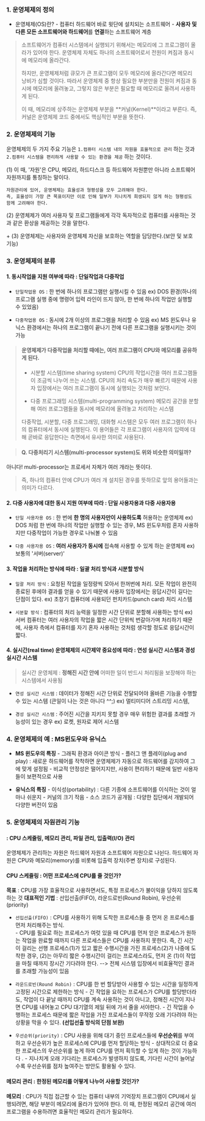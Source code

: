 
### 1. 운영체제의 정의
-  운영체제(OS)란?
\- 컴퓨터 하드웨어 바로 윗단에 설치되는 소프트웨어
\- **사용자 및 다른 모든 소프트웨어와 하드웨어**를 **연결**하는 소프트웨어 계층

> 소프트웨어가 컴퓨터 시스템에서 실행되기 위해서는 메모리에 그 프로그램이 올라가 있어야 한다. 운영체제 자체도 하나의 소프트웨어로서 전원이 켜짐과 동시에 메모리에 올라간다. 
>
> 하지만, 운영체제처럼 큐모가 큰 프로그램이 모두 메모리에 올라간다면 메모리 낭비가 심할 것이다. 따라서 운영체제 중 항상 필요한 부분만을 전원이 켜짐과 동시에 메모리에 올려놓고, 그렇지 않은 부분은 필요할 때 메모리로 올려서 사용하게 된다. 
> 
>이 때, 메모리에 상주하는 운영체제 부분을 **커널(Kernel)**이라고 부른다. 즉, 커널은 운영체제 코드 중에서도 핵심적인 부분을 뜻한다. 


### 2. 운영체제의 기능
운영체제의 두 가지 주요 기능은 `1.컴퓨터 시스템 내의 자원을 효율적으로 관리` 하는 것과 `2.컴퓨터 시스템을 편리하게 사용할 수 있는 환경을 제공` 하는 것이다. 

(1) 이 때, '자원'은 CPU, 메모리, 하드디스크 등 하드웨어 자원뿐만 아니라 소프트웨어 자원까지를 통칭하는 말이다.

```
자원관리에 있어, 운영체제는 효율성과 형평성을 모두 고려해야 한다. 
즉, 효율성이 가장 큰 목표이지만 이로 인해 일부가 지나치게 희생되지 않게 하는 형평성도 함께 고려해야 한다. 
```

(2) 운영체제가 여러 사용자 및 프로그램들에게 각각 독자적으로 컴퓨터를 사용하는 것과 같은 환상을 제공하는 것을 말한다. 

\+ (3) 운영체제는 사용자와 운영체제 자신을 보호하는 역할을 담당한다.(보안 및 보호 기능)

### 3. 운영체제의 분류
#### 1. 동시작업을 지원 여부에 따라 : 단일작업과 다중작업
- `단일작업용 OS` : 한 번에 하나의 프로그램만 실행시킬 수 있음 
	ex) DOS 환경(하나의 프로그램 실행 중에 명령어 입력 라인이 뜨지 않아, 한 번에 하나의 작업만 실행할 수 있었음)

- `다중작업용 OS` : 동시에 2개 이상의 프로그램을 처리할 수 있음
	ex) MS 윈도우나 유닉스 환경에서는 하나의 프로그램이 끝나기 전에 다른 프로그램을 실행시키는 것이 가능

> #### 운영체제가 다중작업을 처리할 때에는, 여러 프로그램이 CPU와 메모리를 공유하게 된다. 
> -	시분할 시스템(time sharing system)
CPU의 작업시간을 여러 프로그램들이 조금씩 나누어 쓰는 시스템. CPU의 처리 속도가 매우 빠르기 때문에 사용자 입장에서는 여러 프로그램이 동시에 실행되는 것처럼 보인다. 
>
>
>-	다중 프로그래밍 시스템(multi-programming system)
메모리 공간을 분할해 여러 프로그램들을 동시에 메모리에 올려놓고 처리하는 시스템
>
>	다중작업, 시분할, 다중 프로그래밍, 대화형 시스템은 모두 여러 프로그램이 하나의 컴퓨터에서 동시에 실행된다. 
	이 용어들은 각 프로그램이 사용자의 입력에 대해 곧바로 응답한다는 측면에서 유사한 의미로 사용된다.

> #### Q. 다중처리기 시스템(multi-processor system)도 위와 비슷한 의미일까?
아니다! multi-processor는 프로세서 자체가 여러 개라는 뜻이다.
>즉, 하나의 컴퓨터 안에 CPU가 여러 개 설치된 경우를 뜻하므로 앞의 용어들과는 의미가 다르다.


#### 2. 다중 사용자에 대한 동시 지원 여부에 따라 : 단일 사용자용과 다중 사용자용
- `단일 사용자용 OS` : 한 번에 **한 명의 사용자만이 사용하도록** 허용하는 운영체제
	ex) DOS 처럼 한 번에 하나의 작업만 실행할 수 있는 경우, MS 윈도우처럼 혼자 사용하지만 다중작업이 가능한 경우로 나눠볼 수 있음
    

- `다중 사용자용 OS` : **여러 사용자가 동시에** 접속해 사용할 수 있게 하는 운영체제
	ex) 보통의 '서버(server)'


#### 3. 작업을 처리하는 방식에 따라 : 일괄 처리 방식과 시분할 방식

- `일괄 처리 방식` : 요청된 작업을 일정량씩 모아서 한꺼번에 처리. 모든 작업이 완전히 종료된 후에야 결과를 얻을 수 있기 때문에 사용자 입장에서는 응답시간이 길다는 단점이 있다.
	ex) 초창기 컴퓨터에 사용되던 펀치카드(punch card) 처리 시스템

- `시분할 방식` : 컴퓨터의 처리 능력을 일정한 시간 단위로 분할해 사용하는 방식 
	ex) 서버 컴퓨터는 여러 사용자의 작업을 짧은 시간 단위씩 번갈아가며 처리하기 때문에, 사용자 측에서 컴퓨터를 자기 혼자 사용하는 것처럼 생각할 정도로 응답시간이 짧다. 

#### 4. 실시간(real time) 운영체제의 시간제약 중요성에 따라 : 연성 실시간 시스템과 경성 실시간 시스템

>  실시간 운영체제 : **정해진 시간 안에** 어떠한 일이 반드시 처리됨을 보장해야 하는 시스템에서 사용됨

- `연성 실시간 시스템` : 데이터가 정해진 시간 단위로 전달되어야 올바른 기능을 수행할 수 있는 시스템 (큰일이 나는 것은 아니다 ^^;)
	ex) 멀티미디어 스트리밍 시스템, 


- `경성 실시간 시스템` : 주어진 시간을 지키지 못할 경우 매우 위험한 결과를 초래할 가능성이 있는 경우
	ex) 로켓, 원자로 제어 시스템 


### 4. 운영체제의 예 : MS윈도우와 유닉스
- **MS 윈도우의 특징**
\- 그래픽 환경과 아이콘 방식
\- 플러그 앤 플레이(plug and play) : 새로운 하드웨어를 작착하면 운영체제가 자동으로 하드웨어를 감지하여 그에 맞게 설정됨
\- 비교적 안정성은 떨어지지만, 사용이 편리하기 때문에 일반 사용자들이 보편적으로 사용

- **유닉스의 특징**
\- 이식성(portability) : 다른 기종에 소프트웨어를 이식하는 것이 얼마나 쉬운지
\- 커널의 크기 작음
\- 소스 코드가 공개됨 : 다양한 집단에서 개발되어 다양한 버전이 있음

### 5. 운영체제의 자원관리 기능
#### : CPU 스케줄링, 메모리 관리, 파일 관리, 입출력(I/O) 관리

운영체제가 관리하는 자원은 하드웨어 자원과 소프트웨어 자원으로 나뉜다. 
하드웨어 자원은 CPU와 메모리(memory)를 비롯해 입출력 장치(주변 장치)로 구성된다. 

#### CPU 스케줄링 : 어떤 프로세스에 CPU를 줄 것인가?
**목표** : CPU를 가장 효율적으로 사용하면서도, 특정 프로세스가 불이익을 당하지 않도록 하는 것
**대표적인 기법** : 선입선출(FIFO), 라운드로빈(Round Robin), 우선순위(priority)

- `선입선출(FIFO)` : CPU를 사용하기 위해 도착한 프로세스들 중 먼저 온 프로세스를 먼저 처리해주는 방식.  
    \- CPU를 필요로 하는 프로세스가 여럿 있을 때 CPU를 먼저 얻은 프로세스가 원하는 작업을 완료할 때까지 다른 프로세스들은 CPU를 사용하지 못한다. 즉, 긴 시간이 걸리는 선행 프로세스(1)가 있고 짧은 수행시간을 가진 프로세스(2)가 나중에 도착한 경우, (2)는 아무리 짧은 수행시간이 걸리는 프로세스라도, 먼저 온 (1)이 작업을 마칠 때까지 장시간 기다려야 한다. 
    --> 전체 시스템 입장에서 비효율적인 결과를 초래할 가능성이 있음
	
- `라운드로빈(Round Robin)` : CPU를 한 번 할당받아 사용할 수 있는 시간을 일정하게 고정된 시간으로 제한하는 방식
\- 긴 작업을 요하는 프로세스가 CPU를 할당받더라도, 작업이 다 끝날 때까지 CPU를 계속 사용하는 것이 아니고, 정해진 시간이 지나면 CPU를 내어놓고 CPU 대기열의 제일 뒤에 가서 줄을 서야한다. 
\- 긴 작업을 수행하는 프로세스 때문에 짧은 작업을 가진 프로세스들이 무작정 오래 기다려야 하는 상황을 막을 수 있다. **(선입선출 방식의 단점 보완)**

- `우선순위(priority)` : CPU 사용을 위해 대기 중인 프로세스들에 **우선순위**를 부여하고 우선순위가 높은 프로세스에 CPU를 먼저 할당하는 방식
\- 상대적으로 더 중요한 프로세스의 우선순위를 높게 하여 CPU를 먼저 획득할 수 있게 하는 것이 가능하다 .
\- 지나치게 오래 기다리는 프로세스가 발생하지 않도록, 기다린 시간이 늘어날수록 우선순위를 점차 높여주는 방안도 활용될 수 있다. 
    
#### 메모리 관리 : 한정된 메모리를 어떻게 나누어 사용할 것인가?
**메모리** : CPU가 직접 접근할 수 있는 컴퓨터 내부의 기억장치
프로그램이 CPU에서 실행되려면, 해당 부분이 메모리에 올라가 있어야 한다. 이 때, 한정된 메모리 공간에 여러 프로그램을 수용하려면 효율적인 메모리 관리가 필요하다. 


